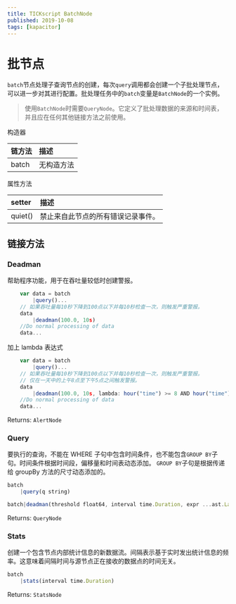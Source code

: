 ```yaml
---
title: TICKscript BatchNode
published: 2019-10-08
tags: [kapacitor]
---
```


# 批节点

`batch`节点处理子查询节点的创建，每次`query`调用都会创建一个子批处理节点，可以进一步对其进行配置。批处理任务中的`batch`变量是`BatchNode`的一个实例。

> 使用`BatchNode`时需要`QueryNode`。它定义了批处理数据的来源和时间表，并且应在任何其他链接方法之前使用。

构造器

| 链方法 | 描述       |
| :----- | :--------- |
| batch  | 无构造方法 |

属性方法

| setter  | 描述                               |
| :------ | :--------------------------------- |
| quiet() | 禁止来自此节点的所有错误记录事件。 |

<!--more-->

## 链接方法

### Deadman

帮助程序功能，用于在吞吐量较低时创建警报。

```javascript
    var data = batch
        |query()...
    // 如果吞吐量每10秒下降到100点以下并每10秒检查一次，则触发严重警报。
    data
        |deadman(100.0, 10s)
    //Do normal processing of data
    data...
```

加上 lambda 表达式

```javascript
    var data = batch
        |query()...
    // 如果吞吐量每10秒下降到100点以下并每10秒检查一次，则触发严重警报。
    // 仅在一天中的上午8点至下午5点之间触发警报。
    data
        |deadman(100.0, 10s, lambda: hour("time") >= 8 AND hour("time") <= 17)
    //Do normal processing of data
    data...
```

Returns: `AlertNode`

### Query

要执行的查询，不能在 WHERE 子句中包含时间条件，也不能包含`GROUP BY`子句。时间条件根据时间段，偏移量和时间表动态添加。
`GROUP BY`子句是根据传递给 groupBy 方法的尺寸动态添加的。

```javascript
batch
    |query(q string)
```

```javascript
batch|deadman(threshold float64, interval time.Duration, expr ...ast.LambdaNode)
```

Returns: `QueryNode`

### Stats

创建一个包含节点内部统计信息的新数据流。间隔表示基于实时发出统计信息的频率。这意味着间隔时间与源节点正在接收的数据点的时间无关。

```javascript
batch
    |stats(interval time.Duration)
```

Returns: `StatsNode`
